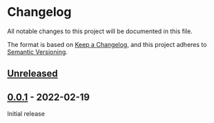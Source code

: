 # Changelog
All notable changes to this project will be documented in this file.

The format is based on [Keep a Changelog](https://keepachangelog.com/en/1.0.0/),
and this project adheres to [Semantic Versioning](https://semver.org/spec/v2.0.0.html).

## [Unreleased]

## [0.0.1] - 2022-02-19

Initial release

[Unreleased]: https://github.com/fmatter/morphinder/compare/v0.0.1...HEAD
[0.0.1]: https://github.com/fmatter/morphinder/compare/v0.0.1...v0.0.1